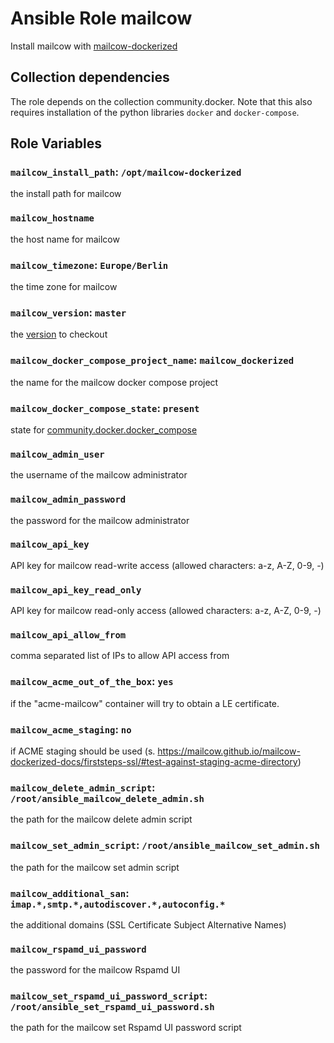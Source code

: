 # Ansible Role mailcow

Install mailcow with [mailcow-dockerized]('https://github.com/mailcow/mailcow-dockerized.git')

## Collection dependencies

The role depends on the collection community.docker.
Note that this also requires installation of the python libraries `docker` and `docker-compose`.

## Role Variables

### `mailcow_install_path`: `/opt/mailcow-dockerized`

the install path for mailcow

### `mailcow_hostname`

the host name for mailcow

### `mailcow_timezone`: `Europe/Berlin`

the time zone for mailcow

### `mailcow_version`: `master`

the [version](https://docs.ansible.com/ansible/latest/collections/ansible/builtin/git_module.html#parameter-version) to checkout

### `mailcow_docker_compose_project_name`: `mailcow_dockerized`

the name for the mailcow docker compose project

### `mailcow_docker_compose_state`: `present`

state for [community.docker.docker_compose](https://docs.ansible.com/ansible/latest/collections/community/docker/docker_compose_module.html)

### `mailcow_admin_user`

the username of the mailcow administrator

### `mailcow_admin_password`

the password for the mailcow administrator

### `mailcow_api_key`

API key for mailcow read-write access (allowed characters: a-z, A-Z, 0-9, -)

### `mailcow_api_key_read_only`

API key for mailcow read-only access (allowed characters: a-z, A-Z, 0-9, -)

### `mailcow_api_allow_from`

comma separated list of IPs to allow API access from

### `mailcow_acme_out_of_the_box`: `yes`

if the "acme-mailcow" container will try to obtain a LE certificate.

### `mailcow_acme_staging`: `no`

if ACME staging should be used (s. https://mailcow.github.io/mailcow-dockerized-docs/firststeps-ssl/#test-against-staging-acme-directory)

### `mailcow_delete_admin_script`: `/root/ansible_mailcow_delete_admin.sh`

the path for the mailcow delete admin script

### `mailcow_set_admin_script`: `/root/ansible_mailcow_set_admin.sh`

the path for the mailcow set admin script

### `mailcow_additional_san`: `imap.*,smtp.*,autodiscover.*,autoconfig.*`

the additional domains (SSL Certificate Subject Alternative Names)

### `mailcow_rspamd_ui_password`

the password for the mailcow Rspamd UI

### `mailcow_set_rspamd_ui_password_script`: `/root/ansible_set_rspamd_ui_password.sh`

the path for the mailcow set Rspamd UI password script
